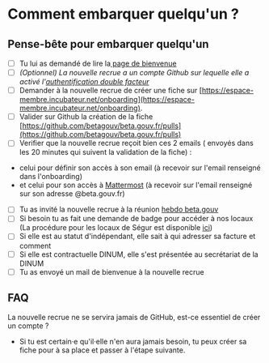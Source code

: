 # Comment embarquer quelqu'un ?

## Pense-bête pour embarquer quelqu'un

* [ ] Tu lui as demandé de lire la[ page de bienvenue](../../travailler-a-beta-gouv/bienvenue/)
* [ ] _(Optionnel) La nouvelle recrue a un compte Github sur lequelle elle a activé l'_[_authentification double facteur_](https://github.com/settings/security)
* [ ] Demander à la nouvelle recrue de créer une fiche sur [https://espace-membre.incubateur.net/onboarding](https://espace-membre.incubateur.net/onboarding).
* [ ] Valider sur Github la création de la fiche [https://github.com/betagouv/beta.gouv.fr/pulls](https://github.com/betagouv/beta.gouv.fr/pulls)
* [ ] Verifier que la nouvelle recrue reçoit bien ces 2 emails ( envoyés dans les 20 minutes qui suivent la validation de la fiche) :&#x20;

<!---->

* celui pour définir son accès à son email (à recevoir sur l'email renseigné dans l'onboarding)
* &#x20;et celui pour son accès à [Mattermost](https://mattermost.incubateur.net) (à recevoir sur l'email renseigné sur son adresse @beta.gouv.fr)

<!---->

* [ ] Tu as invité la nouvelle recrue à la réunion [hebdo beta.gouv](broken-reference)
* [ ] Si besoin tu as fait une demande de badge pour accéder à nos locaux (La procédure pour les locaux de Ségur est disponible [ici](../../decouvrir-les-guides-des-autres-incubateurs/incubateur-de-la-dinum/locaux/badge-pour-travailler-a-segur/))
* [ ] Si elle est au statut d'indépendant, elle sait à qui adresser sa facture et comment
* [ ] Si elle est contractuelle DINUM, elle s'est présentée au secrétariat de la DINUM
* [ ] Tu as envoyé un mail de bienvenue à la nouvelle recrue

## FAQ

La nouvelle recrue ne se servira jamais de GitHub, est-ce essentiel de créer un compte ?

* Si tu est certain·e qu'il·elle n'en aura jamais besoin, tu peux créer sa fiche pour à sa place et passer à l'étape suivante.

